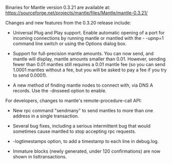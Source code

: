 Binaries for Mantle version 0.3.21 are available at:
  https://sourceforge.net/projects/mantle/files/Mantle/mantle-0.3.21/

Changes and new features from the 0.3.20 release include:

* Universal Plug and Play support.  Enable automatic opening of a port for incoming connections by running mantle or mantled with the - -upnp=1 command line switch or using the Options dialog box.

* Support for full-precision mantle amounts.  You can now send, and mantle will display, mantle amounts smaller than 0.01.  However, sending fewer than 0.01 mantles still requires a 0.01 mantle fee (so you can send 1.0001 mantles without a fee, but you will be asked to pay a fee if you try to send 0.0001).

* A new method of finding mantle nodes to connect with, via DNS A records. Use the -dnsseed option to enable.

For developers, changes to mantle's remote-procedure-call API:

* New rpc command "sendmany" to send mantles to more than one address in a single transaction.

* Several bug fixes, including a serious intermittent bug that would sometimes cause mantled to stop accepting rpc requests. 

* -logtimestamps option, to add a timestamp to each line in debug.log.

* Immature blocks (newly generated, under 120 confirmations) are now shown in listtransactions.
